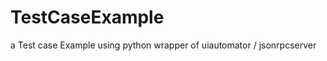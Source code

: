 TestCaseExample
===============

a Test case Example using python wrapper of uiautomator / jsonrpcserver
